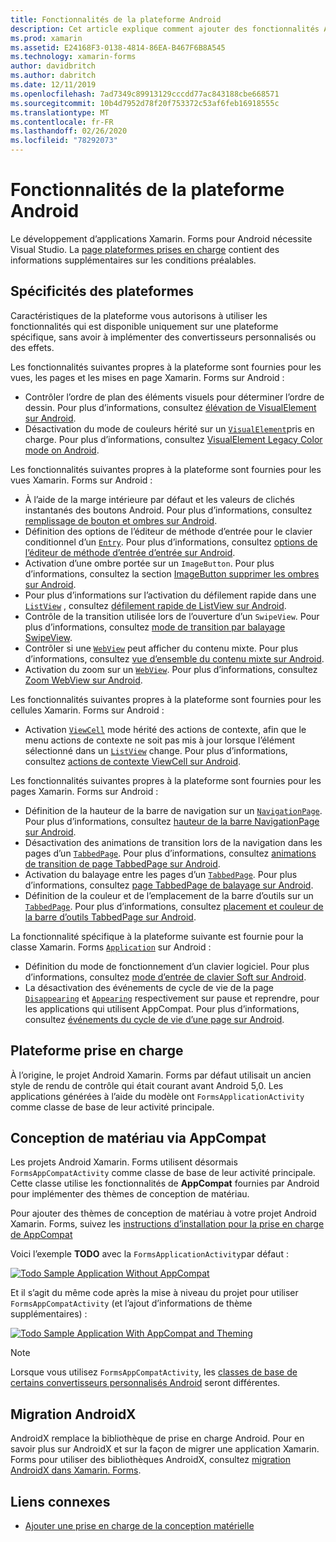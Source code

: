 ```yaml
---
title: Fonctionnalités de la plateforme Android
description: Cet article explique comment ajouter des fonctionnalités Android spécifiques aux applications Xamarin. Forms.
ms.prod: xamarin
ms.assetid: E24168F3-0138-4814-86EA-B467F6B8A545
ms.technology: xamarin-forms
author: davidbritch
ms.author: dabritch
ms.date: 12/11/2019
ms.openlocfilehash: 7ad7349c89913129cccdd77ac843188cbe668571
ms.sourcegitcommit: 10b4d7952d78f20f753372c53af6feb16918555c
ms.translationtype: MT
ms.contentlocale: fr-FR
ms.lasthandoff: 02/26/2020
ms.locfileid: "78292073"
---
```

# <a name="android-platform-features"></a>Fonctionnalités de la plateforme Android

Le développement d’applications Xamarin. Forms pour Android nécessite Visual Studio. La [page plateformes prises en charge](~/get-started/supported-platforms.md) contient des informations supplémentaires sur les conditions préalables.

## <a name="platform-specifics"></a>Spécificités des plateformes

Caractéristiques de la plateforme vous autorisons à utiliser les fonctionnalités qui est disponible uniquement sur une plateforme spécifique, sans avoir à implémenter des convertisseurs personnalisés ou des effets.

Les fonctionnalités suivantes propres à la plateforme sont fournies pour les vues, les pages et les mises en page Xamarin. Forms sur Android :

- Contrôler l’ordre de plan des éléments visuels pour déterminer l’ordre de dessin. Pour plus d’informations, consultez [élévation de VisualElement sur Android](visualelement-elevation.md).
- Désactivation du mode de couleurs hérité sur un [`VisualElement`](xref:Xamarin.Forms.VisualElement)pris en charge. Pour plus d’informations, consultez [VisualElement Legacy Color mode on Android](legacy-color-mode.md).

Les fonctionnalités suivantes propres à la plateforme sont fournies pour les vues Xamarin. Forms sur Android :

- À l’aide de la marge intérieure par défaut et les valeurs de clichés instantanés des boutons Android. Pour plus d’informations, consultez [remplissage de bouton et ombres sur Android](button-padding-shadow.md).
- Définition des options de l’éditeur de méthode d’entrée pour le clavier conditionnel d’un [`Entry`](xref:Xamarin.Forms.Entry). Pour plus d’informations, consultez [options de l’éditeur de méthode d’entrée d’entrée sur Android](entry-ime-options.md).
- Activation d’une ombre portée sur un `ImageButton`. Pour plus d’informations, consultez la section [ImageButton supprimer les ombres sur Android](imagebutton-drop-shadow.md).
- Pour plus d’informations sur l’activation du défilement rapide dans une [`ListView`](xref:Xamarin.Forms.ListView) , consultez [défilement rapide de ListView sur Android](listview-fast-scrolling.md).
- Contrôle de la transition utilisée lors de l’ouverture d’un `SwipeView`. Pour plus d’informations, consultez [mode de transition par balayage SwipeView](swipeview-swipetransitionmode.md).
- Contrôler si une [`WebView`](xref:Xamarin.Forms.WebView) peut afficher du contenu mixte. Pour plus d’informations, consultez [vue d’ensemble du contenu mixte sur Android](webview-mixed-content.md).
- Activation du zoom sur un [`WebView`](xref:Xamarin.Forms.WebView). Pour plus d’informations, consultez [Zoom WebView sur Android](webview-zoom-controls.md).

Les fonctionnalités suivantes propres à la plateforme sont fournies pour les cellules Xamarin. Forms sur Android :

- Activation [`ViewCell`](xref:Xamarin.Forms.ViewCell) mode hérité des actions de contexte, afin que le menu actions de contexte ne soit pas mis à jour lorsque l’élément sélectionné dans un [`ListView`](xref:Xamarin.Forms.ListView) change. Pour plus d’informations, consultez [actions de contexte ViewCell sur Android](viewcell-context-actions.md).

Les fonctionnalités suivantes propres à la plateforme sont fournies pour les pages Xamarin. Forms sur Android :

- Définition de la hauteur de la barre de navigation sur un [`NavigationPage`](xref:Xamarin.Forms.NavigationPage). Pour plus d’informations, consultez [hauteur de la barre NavigationPage sur Android](navigationpage-bar-height.md).
- Désactivation des animations de transition lors de la navigation dans les pages d’un [`TabbedPage`](xref:Xamarin.Forms.TabbedPage). Pour plus d’informations, consultez [animations de transition de page TabbedPage sur Android](tabbedpage-transition-animations.md).
- Activation du balayage entre les pages d’un [`TabbedPage`](xref:Xamarin.Forms.TabbedPage). Pour plus d’informations, consultez [page TabbedPage de balayage sur Android](tabbedpage-page-swiping.md).
- Définition de la couleur et de l’emplacement de la barre d’outils sur un [`TabbedPage`](xref:Xamarin.Forms.TabbedPage). Pour plus d’informations, consultez [placement et couleur de la barre d’outils TabbedPage sur Android](tabbedpage-toolbar-placement-color.md).

La fonctionnalité spécifique à la plateforme suivante est fournie pour la classe Xamarin. Forms [`Application`](xref:Xamarin.Forms.Application) sur Android :

- Définition du mode de fonctionnement d’un clavier logiciel. Pour plus d’informations, consultez [mode d’entrée de clavier Soft sur Android](soft-keyboard-input-mode.md).
- La désactivation des événements de cycle de vie de la page [`Disappearing`](xref:Xamarin.Forms.Page.Appearing) et [`Appearing`](xref:Xamarin.Forms.Page.Appearing) respectivement sur pause et reprendre, pour les applications qui utilisent AppCompat. Pour plus d’informations, consultez [événements du cycle de vie d’une page sur Android](page-lifecycle-events.md).

## <a name="platform-support"></a>Plateforme prise en charge

À l’origine, le projet Android Xamarin. Forms par défaut utilisait un ancien style de rendu de contrôle qui était courant avant Android 5,0. Les applications générées à l’aide du modèle ont `FormsApplicationActivity` comme classe de base de leur activité principale.

## <a name="material-design-via-appcompat"></a>Conception de matériau via AppCompat

Les projets Android Xamarin. Forms utilisent désormais `FormsAppCompatActivity` comme classe de base de leur activité principale. Cette classe utilise les fonctionnalités de **AppCompat** fournies par Android pour implémenter des thèmes de conception de matériau.

Pour ajouter des thèmes de conception de matériau à votre projet Android Xamarin. Forms, suivez les [instructions d’installation pour la prise en charge de AppCompat](appcompat-material-design.md)

Voici l’exemple **TODO** avec la `FormsApplicationActivity`par défaut :

[![](images/before-appcompat-sml.png "Todo Sample Application Without AppCompat")](images/before-appcompat.png#lightbox "Todo Sample Application Without AppCompat")

Et il s’agit du même code après la mise à niveau du projet pour utiliser `FormsAppCompatActivity` (et l’ajout d’informations de thème supplémentaires) :

[![](images/post-appcompat-sml.png "Todo Sample Application With AppCompat and Theming")](images/post-appcompat.png#lightbox "Todo Sample Application With AppCompat and Theming")

> [!NOTE]
> Lorsque vous utilisez `FormsAppCompatActivity`, les [classes de base de certains convertisseurs personnalisés Android](~/xamarin-forms/app-fundamentals/custom-renderer/renderers.md) seront différentes.

## <a name="androidx-migration"></a>Migration AndroidX

AndroidX remplace la bibliothèque de prise en charge Android. Pour en savoir plus sur AndroidX et sur la façon de migrer une application Xamarin. Forms pour utiliser des bibliothèques AndroidX, consultez [migration AndroidX dans Xamarin. Forms](~/xamarin-forms/platform/android/androidx-migration.md).

## <a name="related-links"></a>Liens connexes

- [Ajouter une prise en charge de la conception matérielle](appcompat-material-design.md)
